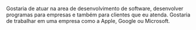 Gostaria de atuar na area de desenvolvimento de software, desenvolver programas para empresas e também para clientes que eu atenda.
Gostaria de trabalhar em uma empresa como a Apple, Google ou Microsoft.
